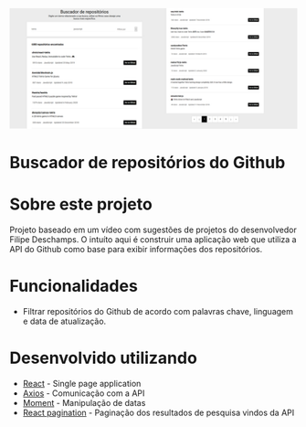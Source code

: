 ![Buscador de repositorios do github em react](/buscador-de-repositorios-github-screenshot.png)

# Buscador de repositórios do Github

# Sobre este projeto

Projeto baseado em um vídeo com sugestões de projetos do desenvolvedor Filipe Deschamps. O intuíto aqui é construir uma aplicação web que utiliza a API do Github como base para exibir informações dos repositórios.   

# Funcionalidades

* Filtrar repositórios do Github de acordo com palavras chave, linguagem e data de atualização.

# Desenvolvido utilizando

* [React](https://pt-br.reactjs.org/) - Single page application
* [Axios](https://github.com/axios/axios) - Comunicação com a API
* [Moment](https://momentjs.com/) - Manipulação de datas
* [React pagination](https://github.com/vayser/react-js-pagination) - Paginação dos resultados de pesquisa vindos da API
